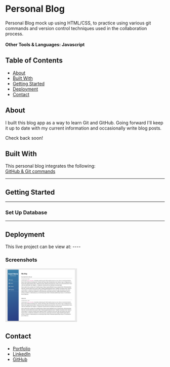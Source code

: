 # Personal Blog #

Personal Blog mock up using HTML/CSS, to practice using various git commands and version control techniques used in the collaboration process.
<br/><br/>
<b>Other Tools & Languages: Javascript</b> 

## Table of Contents ##
<ul> 
  <li><a href="#about"> About </a></li>
  <li><a href="#technologies"> Built With </a></li>
  <li><a href="#setup"> Getting Started </a></li>
  <li><a href="#usage"> Deployment </a></li>
  <li><a href="#contact"> Contact</a></li>
</ul>

<div id="about"></div> 

## About ##
I built this blog app as a way to learn Git and GitHub. Going forward I'll keep it up to date with my current information and occasionally write blog posts.

Check back soon!

<div id="technologies"></div> 

## Built With ##
This personal blog integrates the following: <br/>
<a href="#">GitHub & Git commands</a>

-------


<div id="setup"></div> 

## Getting Started ##
-----

### Set Up Database ###

------


<div id="usage"></div> 

## Deployment ##
This live project can be view at: ----

### Screenshots ###

<img src="Screenshot.png" alt="Blog Screenshot" width="45%" float="left">

<div id="contact"></div> 

## Contact ##

<ul>
  <li><a href="http://robynwang-portfolio.herokuapp.com/" target="_blank">Portfolio</a></li>
  <li><a href="https://www.linkedin.com/in/tyrobynwang" target="_blank">LinkedIn</a></li>
  <li><a href="https://github.com/robynwang314" target="_blank">GitHub</a></li>
</ul>





